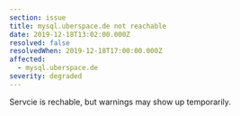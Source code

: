 ```yaml
---
section: issue
title: mysql.uberspace.de not reachable
date: 2019-12-18T13:02:00.000Z
resolved: false
resolvedWhen: 2019-12-18T17:00:00.000Z
affected:
  - mysql.uberspace.de
severity: degraded
---
```

Servcie is rechable, but warnings may show up temporarily.
